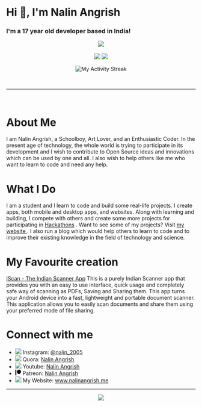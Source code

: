# Hi 👋, I'm Nalin Angrish
### I'm a 17 year old developer based in India!



<p align="center"><img src="https://github-profile-trophy.vercel.app/?username=Nalin-Angrish&theme=monokai" /> </p>

<p align="center">
<img height=150 src="https://github-readme-stats.vercel.app/api?username=Nalin-Angrish&count_private=true&include_all_commits=true&theme=radical&show_icons=true" />
<img height=150 src="https://github-readme-stats.vercel.app/api/top-langs/?username=Nalin-Angrish&layout=compact&theme=radical&langs_count=10" />
</p>
<p align="center">
<img alt="My Activity Streak" src="http://github-readme-streak-stats.herokuapp.com/?user=Nalin-Angrish&theme=onedark"/>
</p>
<br />

<hr /><br />
<h1>About Me</h1>
<p>I am Nalin Angrish, a Schoolboy, Art Lover, and an Enthusiastic Coder. In the present age of technology, the whole world is trying to participate in its development and I wish to contribute to Open Source ideas and innovations which can be used by one and all. I also wish to help others like me who want to learn to code and need any help.</p>
<h1>What I Do</h1>
<p>I am a student and I learn to code and build some real-life projects. I create apps, both mobile and desktop apps, and websites. Along with learning and building, I compete with others and create some more projects for participating in <a href="https://github.com/Nalin-Angrish/HackList">Hackathons</a> . Want to see some of my projects? Visit <a href="http://www.nalinangrish.me/"> my website </a> . I also run a blog which would help others to learn to code and to improve their existing knowledge in the field of technology and science.</p>
<h1> My Favourite creation </h1>
<p><a href="http://www.nalinangrish.me/apps/iscan">IScan - The Indian Scanner App</a> This is a purely Indian Scanner app that provides you with an easy to use interface, quick usage and completely safe way of scanning as PDFs, Saving and Sharing them. This app turns your Android device into a fast, lightweight and portable document scanner. This application allows you to easily scan documents and share them using your preferred mode of file sharing.</p>
<h1>Connect with me</h1>
<ul>
<li><img src="https://raw.githubusercontent.com/Nalin-Angrish/Nalin-Angrish/master/icons/instagram.svg" height=15> Instagram: <a href="https://www.instagram.com/nalin_2005">@nalin_2005</a></li>
<li><img src="https://raw.githubusercontent.com/Nalin-Angrish/Nalin-Angrish/master/icons/quora.svg" height=15> Quora: <a href="https://www.quora.com/profile/Nalin-Angrish">Nalin Angrish</a></li>
<li><img src="https://raw.githubusercontent.com/Nalin-Angrish/Nalin-Angrish/master/icons/youtube.svg" height=15> Youtube: <a href="https://www.youtube.com/channel/UCfvzT4VCQRebG8wM2kXkUEw">Nalin Angrish</a></li>
<li><img src="https://raw.githubusercontent.com/Nalin-Angrish/Nalin-Angrish/master/icons/patreon.svg" height=15> Patreon: <a href="https://www.patreon.com/nalinangrish">Nalin Angrish</a></li>
<li><img src="https://raw.githubusercontent.com/Nalin-Angrish/Nalin-Angrish/master/icons/website.svg" height=15> My Website: <a href="https://www.nalinangrish.me">www.nalinangrish.me</a></li>
</ul>
<hr>
<p align="center">
    <img src="https://img.shields.io/badge/THANKS%20FOR-VISITING%20❤%EF%B8%8F-informational?style=for-the-badge&logo=github"/>
</p>


